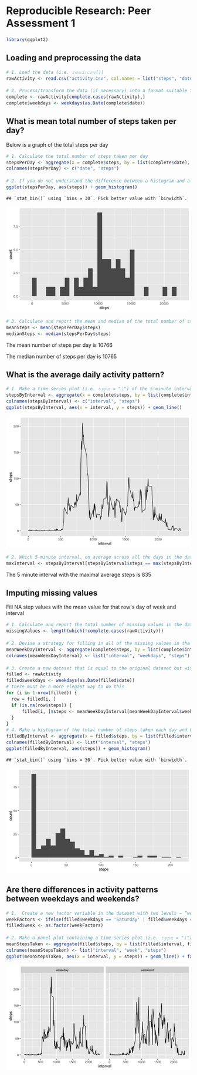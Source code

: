 # Reproducible Research: Peer Assessment 1

```r
library(ggplot2)
```

## Loading and preprocessing the data


```r
# 1. Load the data (i.e. 𝚛𝚎𝚊𝚍.𝚌𝚜𝚟())
rawActivity <- read.csv("activity.csv", col.names = list("steps", "date", "interval"))

# 2. Process/transform the data (if necessary) into a format suitable for your analysis
complete <- rawActivity[complete.cases(rawActivity),]
complete$weekdays <- weekdays(as.Date(complete$date))
```

## What is mean total number of steps taken per day?

Below is a graph of the total steps per day


```r
# 1. Calculate the total number of steps taken per day
stepsPerDay <- aggregate(x = complete$steps, by = list(complete$date), sum)
colnames(stepsPerDay) <- c("date", "steps")

# 2. If you do not understand the difference between a histogram and a barplot, research the difference between them. Make a histogram of the total number of steps taken each day
ggplot(stepsPerDay, aes(steps)) + geom_histogram()
```

```
## `stat_bin()` using `bins = 30`. Pick better value with `binwidth`.
```

![](PA1_template_files/figure-html/mean_steps-1.png)

```r
# 3. Calculate and report the mean and median of the total number of steps taken per day
meanSteps <- mean(stepsPerDay$steps)
medianSteps <- median(stepsPerDay$steps)
```

The mean number of steps per day is 10766

The median number of steps per day is 10765

## What is the average daily activity pattern?


```r
# 1. Make a time series plot (i.e. 𝚝𝚢𝚙𝚎 = "𝚕") of the 5-minute interval (x-axis) and the average number of steps taken, averaged across all days (y-axis)
stepsByInterval <- aggregate(x = complete$steps, by = list(complete$interval), mean)
colnames(stepsByInterval) <- c("interval", "steps")
ggplot(stepsByInterval, aes(x = interval, y = steps)) + geom_line()
```

![](PA1_template_files/figure-html/average_daily_pattern-1.png)

```r
# 2. Which 5-minute interval, on average across all the days in the dataset, contains the maximum number of steps? 
maxInterval <- stepsByInterval[stepsByInterval$steps == max(stepsByInterval$steps), ]$interval
```

The 5 minute interval with the maximal average steps is 835

## Imputing missing values

Fill NA step values with the mean value for that row's day of week and interval


```r
# 1. Calculate and report the total number of missing values in the dataset (i.e. the total number of rows with 𝙽𝙰s)
missingValues <- length(which(!complete.cases(rawActivity)))

# 2. Devise a strategy for filling in all of the missing values in the dataset. The strategy does not need to be sophisticated. For example, you could use the mean/median for that day, or the mean for that 5-minute interval, etc.
meanWeekDayInterval <- aggregate(complete$steps, by = list(complete$interval, complete$weekdays), mean)
colnames(meanWeekDayInterval) <- list("interval", "weekdays", "steps")

# 3. Create a new dataset that is equal to the original dataset but with the missing data filled in.
filled <- rawActivity
filled$weekdays <- weekdays(as.Date(filled$date))
# there must be a more elegant way to do this
for (i in 1:nrow(filled)) {
  row = filled[i, ]
  if (is.na(row$steps)) {
      filled[i, ]$steps <- meanWeekDayInterval[meanWeekDayInterval$weekdays == row$weekdays & meanWeekDayInterval$interval == row$interval, ]$steps
  }
}
# 4. Make a histogram of the total number of steps taken each day and Calculate and report the mean and median total number of steps taken per day. Do these values differ from the estimates from the first part of the assignment? What is the impact of imputing missing data on the estimates of the total daily number of steps?
filledByInterval <- aggregate(x = filled$steps, by = list(filled$interval), mean)
colnames(filledByInterval) <- list("interval", "steps")
ggplot(filledByInterval, aes(steps)) + geom_histogram()
```

```
## `stat_bin()` using `bins = 30`. Pick better value with `binwidth`.
```

![](PA1_template_files/figure-html/missing-1.png)

## Are there differences in activity patterns between weekdays and weekends?


```r
# 1.  Create a new factor variable in the dataset with two levels – “weekday” and “weekend” indicating whether a given date is a weekday or weekend day.
weekFactors <- ifelse(filled$weekdays == 'Saturday' | filled$weekdays == 'Sunday', "weekend", "weekday")
filled$week <- as.factor(weekFactors)

# 2. Make a panel plot containing a time series plot (i.e. 𝚝𝚢𝚙𝚎 = "𝚕") of the 5-minute interval (x-axis) and the average number of steps taken, averaged across all weekday days or weekend days (y-axis). See the README file in the GitHub repository to see an example of what this plot should look like using simulated data.
meanStepsTaken <- aggregate(filled$steps, by = list(filled$interval, filled$week), mean)
colnames(meanStepsTaken) <- list("interval", "week", "steps")
ggplot(meanStepsTaken, aes(x = interval, y = steps)) + geom_line() + facet_grid(. ~ week)
```

![](PA1_template_files/figure-html/weekend-1.png)
